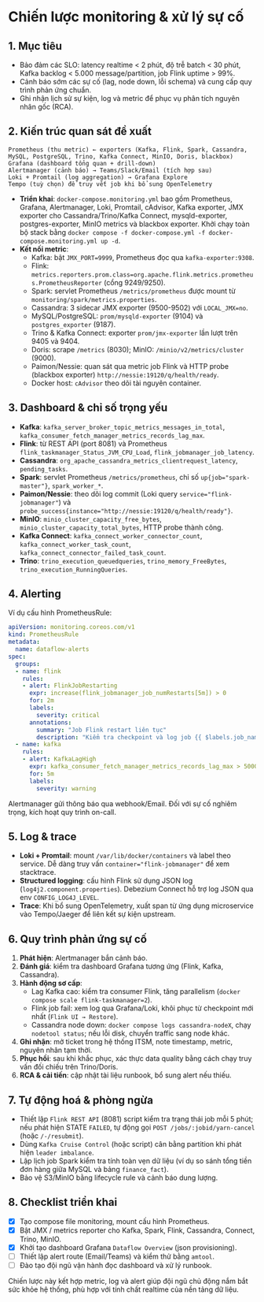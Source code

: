 # Chiến lược monitoring & xử lý sự cố

## 1. Mục tiêu
- Bảo đảm các SLO: latency realtime < 2 phút, độ trễ batch < 30 phút, Kafka backlog < 5.000 message/partition, job Flink uptime > 99%.
- Cảnh báo sớm các sự cố (lag, node down, lỗi schema) và cung cấp quy trình phản ứng chuẩn.
- Ghi nhận lịch sử sự kiện, log và metric để phục vụ phân tích nguyên nhân gốc (RCA).

## 2. Kiến trúc quan sát đề xuất
```
Prometheus (thu metric) ← exporters (Kafka, Flink, Spark, Cassandra, MySQL, PostgreSQL, Trino, Kafka Connect, MinIO, Doris, blackbox)
Grafana (dashboard tổng quan + drill-down)
Alertmanager (cảnh báo) → Teams/Slack/Email (tích hợp sau)
Loki + Promtail (log aggregation) → Grafana Explore
Tempo (tuỳ chọn) để truy vết job khi bổ sung OpenTelemetry
```
- **Triển khai**: `docker-compose.monitoring.yml` bao gồm Prometheus, Grafana, Alertmanager, Loki, Promtail, cAdvisor, Kafka exporter, JMX exporter cho Cassandra/Trino/Kafka Connect, mysqld-exporter, postgres-exporter, MinIO metrics và blackbox exporter. Khởi chạy toàn bộ stack bằng `docker compose -f docker-compose.yml -f docker-compose.monitoring.yml up -d`.
- **Kết nối metric**:
  - Kafka: bật `JMX_PORT=9999`, Prometheus đọc qua `kafka-exporter:9308`.
  - Flink: `metrics.reporters.prom.class=org.apache.flink.metrics.prometheus.PrometheusReporter` (cổng 9249/9250).
  - Spark: servlet Prometheus `/metrics/prometheus` được mount từ `monitoring/spark/metrics.properties`.
  - Cassandra: 3 sidecar JMX exporter (9500-9502) với `LOCAL_JMX=no`.
  - MySQL/PostgreSQL: `prom/mysqld-exporter` (9104) và `postgres_exporter` (9187).
  - Trino & Kafka Connect: exporter `prom/jmx-exporter` lần lượt trên 9405 và 9404.
  - Doris: scrape `/metrics` (8030); MinIO: `/minio/v2/metrics/cluster` (9000).
  - Paimon/Nessie: quan sát qua metric job Flink và HTTP probe (blackbox exporter) `http://nessie:19120/q/health/ready`.
  - Docker host: `cAdvisor` theo dõi tài nguyên container.

## 3. Dashboard & chỉ số trọng yếu
- **Kafka**: `kafka_server_broker_topic_metrics_messages_in_total`, `kafka_consumer_fetch_manager_metrics_records_lag_max`.
- **Flink**: từ REST API (port 8081) và Prometheus `flink_taskmanager_Status_JVM_CPU_Load`, `flink_jobmanager_job_latency`.
- **Cassandra**: `org_apache_cassandra_metrics_clientrequest_latency`, `pending_tasks`.
- **Spark**: servlet Prometheus `/metrics/prometheus`, chỉ số `up{job="spark-master"}`, `spark_worker_*`.
- **Paimon/Nessie**: theo dõi log commit (Loki query `service="flink-jobmanager"`) và `probe_success{instance="http://nessie:19120/q/health/ready"}`.
- **MinIO**: `minio_cluster_capacity_free_bytes`, `minio_cluster_capacity_total_bytes`, HTTP probe thành công.
- **Kafka Connect**: `kafka_connect_worker_connector_count`, `kafka_connect_worker_task_count`, `kafka_connect_connector_failed_task_count`.
- **Trino**: `trino_execution_queuedqueries`, `trino_memory_FreeBytes`, `trino_execution_RunningQueries`.

## 4. Alerting
Ví dụ cấu hình PrometheusRule:
```yaml
apiVersion: monitoring.coreos.com/v1
kind: PrometheusRule
metadata:
  name: dataflow-alerts
spec:
  groups:
  - name: flink
    rules:
    - alert: FlinkJobRestarting
      expr: increase(flink_jobmanager_job_numRestarts[5m]) > 0
      for: 2m
      labels:
        severity: critical
      annotations:
        summary: "Job Flink restart liên tục"
        description: "Kiểm tra checkpoint và log job {{ $labels.job_name }}"
  - name: kafka
    rules:
    - alert: KafkaLagHigh
      expr: kafka_consumer_fetch_manager_metrics_records_lag_max > 5000
      for: 5m
      labels:
        severity: warning
```
Alertmanager gửi thông báo qua webhook/Email. Đối với sự cố nghiêm trọng, kích hoạt quy trình on-call.

## 5. Log & trace
- **Loki + Promtail**: mount `/var/lib/docker/containers` và label theo service. Dễ dàng truy vấn `container="flink-jobmanager"` để xem stacktrace.
- **Structured logging**: cấu hình Flink sử dụng JSON log (`log4j2.component.properties`). Debezium Connect hỗ trợ log JSON qua env `CONFIG_LOG4J_LEVEL`.
- **Trace**: Khi bổ sung OpenTelemetry, xuất span từ ứng dụng microservice vào Tempo/Jaeger để liên kết sự kiện upstream.

## 6. Quy trình phản ứng sự cố
1. **Phát hiện**: Alertmanager bắn cảnh báo.
2. **Đánh giá**: kiểm tra dashboard Grafana tương ứng (Flink, Kafka, Cassandra).
3. **Hành động sơ cấp**:
   - Lag Kafka cao: kiểm tra consumer Flink, tăng parallelism (`docker compose scale flink-taskmanager=2`).
   - Flink job fail: xem log qua Grafana/Loki, khôi phục từ checkpoint mới nhất (`Flink UI → Restore`).
   - Cassandra node down: `docker compose logs cassandra-nodeX`, chạy `nodetool status`; nếu lỗi disk, chuyển traffic sang node khác.
4. **Ghi nhận**: mở ticket trong hệ thống ITSM, note timestamp, metric, nguyên nhân tạm thời.
5. **Phục hồi**: sau khi khắc phục, xác thực data quality bằng cách chạy truy vấn đối chiếu trên Trino/Doris.
6. **RCA & cải tiến**: cập nhật tài liệu runbook, bổ sung alert nếu thiếu.

## 7. Tự động hoá & phòng ngừa
- Thiết lập `Flink REST API` (8081) script kiểm tra trạng thái job mỗi 5 phút; nếu phát hiện STATE `FAILED`, tự động gọi `POST /jobs/:jobid/yarn-cancel` (hoặc `/-/resubmit`).
- Dùng `Kafka Cruise Control` (hoặc script) cân bằng partition khi phát hiện `leader imbalance`.
- Lập lịch job Spark kiểm tra tính toàn vẹn dữ liệu (ví dụ so sánh tổng tiền đơn hàng giữa MySQL và bảng `finance_fact`).
- Bảo vệ S3/MinIO bằng lifecycle rule và cảnh báo dung lượng.

## 8. Checklist triển khai
- [x] Tạo compose file monitoring, mount cấu hình Prometheus.
- [x] Bật JMX / metrics reporter cho Kafka, Spark, Flink, Cassandra, Connect, Trino, MinIO.
- [x] Khởi tạo dashboard Grafana `Dataflow Overview` (json provisioning).
- [ ] Thiết lập alert route (Email/Teams) và kiểm thử bằng `amtool`.
- [ ] Đào tạo đội ngũ vận hành đọc dashboard và xử lý runbook.

Chiến lược này kết hợp metric, log và alert giúp đội ngũ chủ động nắm bắt sức khỏe hệ thống, phù hợp với tính chất realtime của nền tảng dữ liệu.
